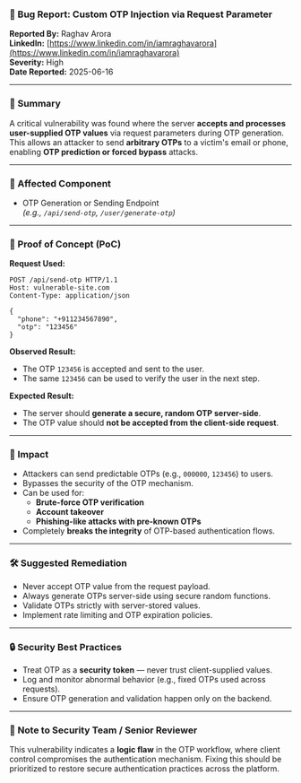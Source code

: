 ### 🐞 Bug Report: Custom OTP Injection via Request Parameter

**Reported By:** Raghav Arora  
**LinkedIn:** [https://www.linkedin.com/in/iamraghavarora](https://www.linkedin.com/in/iamraghavarora)  
**Severity:** High  
**Date Reported:** 2025-06-16

---

### 📄 Summary

A critical vulnerability was found where the server **accepts and processes user-supplied OTP values** via request parameters during OTP generation. This allows an attacker to send **arbitrary OTPs** to a victim's email or phone, enabling **OTP prediction or forced bypass** attacks.

---

### 📌 Affected Component

- OTP Generation or Sending Endpoint  
  *(e.g., `/api/send-otp`, `/user/generate-otp`)*

---

### 🚨 Proof of Concept (PoC)

**Request Used:**
```http
POST /api/send-otp HTTP/1.1
Host: vulnerable-site.com
Content-Type: application/json

{
  "phone": "+911234567890",
  "otp": "123456"
}
```

**Observed Result:**
- The OTP `123456` is accepted and sent to the user.
- The same `123456` can be used to verify the user in the next step.

**Expected Result:**
- The server should **generate a secure, random OTP server-side**.
- The OTP value should **not be accepted from the client-side request**.

---

### 🎯 Impact

- Attackers can send predictable OTPs (e.g., `000000`, `123456`) to users.
- Bypasses the security of the OTP mechanism.
- Can be used for:
  - **Brute-force OTP verification**
  - **Account takeover**
  - **Phishing-like attacks with pre-known OTPs**
- Completely **breaks the integrity** of OTP-based authentication flows.

---

### 🛠️ Suggested Remediation

- Never accept OTP value from the request payload.
- Always generate OTPs server-side using secure random functions.
- Validate OTPs strictly with server-stored values.
- Implement rate limiting and OTP expiration policies.

---

### 🔒 Security Best Practices

- Treat OTP as a **security token** — never trust client-supplied values.
- Log and monitor abnormal behavior (e.g., fixed OTPs used across requests).
- Ensure OTP generation and validation happen only on the backend.

---

### 🙏 Note to Security Team / Senior Reviewer

This vulnerability indicates a **logic flaw** in the OTP workflow, where client control compromises the authentication mechanism. Fixing this should be prioritized to restore secure authentication practices across the platform.

